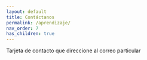 ```yaml
---
layout: default
title: Contáctanos
permalink: /aprendizaje/
nav_order: 7
has_children: true
---
```


Tarjeta de  contacto que direccione al correo particular 

